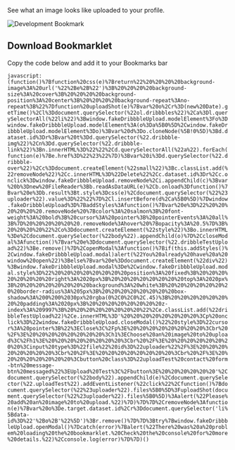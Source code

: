See what an image looks like uploaded to your profile.

![Development Bookmark](https://raw.githubusercontent.com/sambernhardt/fakeDribbbleUpload/master/assets/demo.gif)


## Download Bookmarklet

Copy the code below and add it to your Bookmarks bar

```javascript:(function()%7Bfunction%20css(e)%7Breturn%22%20%20%20%20background-image%3A%20url('%22%2Be%2B%22')%3B%20%20%20%20background-size%3A%20cover%3B%20%20%20%20background-position%3A%20center%3B%20%20%20%20background-repeat%3Ano-repeat%3B%22%7Dfunction%20uploadShot(e)%7Bvar%20o%2Cr%3D(new%20Date).getTime()%2Cl%3Ddocument.querySelector(%22ol.dribbbles%22)%2Ca%3Dl.querySelectorAll(%22li%22)%3Bwindow.fakeDribbbleUpload.modelElement%3Fo%3Dwindow.fakeDribbbleUpload.modelElement%3A(o%3Da%5B0%5D%2Cwindow.fakeDribbbleUpload.modelElement%3Do)%3Bvar%20d%3Do.cloneNode(%5B!0%5D)%3Bd.dataset.id%3Dr%3Bvar%20t%3Dd.querySelector(%22.dribbble-img%22)%2Cn%3Dd.querySelector(%22.dribbble-link%22)%3Bn.innerHTML%3D%22%22%2Cd.querySelectorAll(%22a%22).forEach(function(e)%7Be.href%3D%22%23%22%7D)%3Bvar%20i%3Dd.querySelector(%22.dribbble-over%22)%2Cc%3Ddocument.createElement(%22small%22)%3Bc.classList.add(%22removeNode%22)%2Cc.innerHTML%3D%22Delete%22%2Cc.dataset.id%3Dr%2Cc.onclick%3Dwindow.fakeDribbbleUpload.removeNode%2Ci.appendChild(c)%3Bvar%20b%3Dnew%20FileReader%3Bb.readAsDataURL(e)%2Cb.onload%3Dfunction()%7Bvar%20e%3Db.result%3Bt.style%3Dcss(e)%2Cdocument.querySelector(%22%23uploader%22).value%3D%22%22%7D%2Cl.insertBefore(d%2Ca%5B0%5D)%7Dwindow.fakeDribbbleUpload%3D%7BaddStyles%3Afunction()%7Bvar%20e%3D%22%20%20%20%20%20%20.removeNode%20%7Bcolor%3A%20salmon%3B%20font-weight%3A%20bold%3B%20cursor%3A%20pointer%3B%20pointerEvents%3A%20all%3B%7D%20%20%20%20%20%20.removeNode%3Ahover%20%7Bopacity%3A%20.5%7D%3B%20%20%20%20%22%2Co%3Ddocument.createElement(%22style%22)%3Bo.innerHTML%3De%2Cdocument.querySelector(%22body%22).appendChild(o)%7D%2CcloseModal%3Afunction()%7Bvar%20e%3Ddocument.querySelector(%22.dribbleTestUpload%22)%3Be.remove()%7D%2CopenModal%3Afunction()%7Bif(this.addStyles()%2Cwindow.fakeDribbbleUpload.modal)alert(%22You%20already%20have%20a%20window%20open%22)%3Belse%7Bvar%20e%3Ddocument.createElement(%22div%22)%3Bwindow.fakeDribbbleUpload.modal%3De%2Cwindow.fakeDribbbleUpload.modal.style%3D%22%20%20%20%20%20%20%20%20position%3A%20fixed%3B%20%20%20%20%20%20%20%20right%3A%2020px%3B%20%20%20%20%20%20%20%20top%3A%2020px%3B%20%20%20%20%20%20%20%20background%3A%20white%3B%20%20%20%20%20%20%20%20border-radius%3A%205px%3B%20%20%20%20%20%20%20%20box-shadow%3A%200%200%2030px%20rgba(0%2C0%2C0%2C.45)%3B%20%20%20%20%20%20%20%20padding%3A%2020px%3B%20%20%20%20%20%20%20%20z-index%3A%209997%3B%20%20%20%20%20%20%20%20%22%2Ce.classList.add(%22dribbleTestUpload%22)%2Ce.innerHTML%3D'%20%20%20%20%20%20%20%20%3Cp%20onclick%3D%22window.fakeDribbbleUpload.closeModal()%22%20style%3D%22cursor%3A%20pointer%3B%22%3EClose%3C%2Fp%3E%20%20%20%20%20%20%20%20%3Cbr%20%2F%3E%20%20%20%20%20%20%20%20%3Ch1%3EChoose%20an%20image%20to%20upload%3C%2Fh1%3E%20%20%20%20%20%20%20%20%3Cbr%20%2F%3E%20%20%20%20%20%20%20%20%3Cinput%20type%3D%22file%22%20id%3D%22uploader%22%2F%3E%20%20%20%20%20%20%20%20%3Cbr%20%2F%3E%20%20%20%20%20%20%20%20%3Cbr%20%2F%3E%20%20%20%20%20%20%20%20%3Cbutton%20class%3D%22uploadTest%20contact%20form-btn%20message-btn%20messaged%22%3EUpload%20Test%3C%2Fbutton%3E%20%20%20%20%20%20'%2Cdocument.querySelector(%22body%22).appendChild(e)%2Cdocument.querySelector(%22.uploadTest%22).addEventListener(%22click%22%2Cfunction()%7Bdocument.querySelector(%22%23uploader%22).files%5B0%5D%3FuploadShot(document.querySelector(%22%23uploader%22).files%5B0%5D)%3Aalert(%22Please%20add%20an%20image%20to%20upload.%22)%7D)%7D%7D%2CremoveNode%3Afunction(e)%7Bvar%20o%3De.target.dataset.id%2Cr%3Ddocument.querySelector('li%5Bdata-id%3D%22'%2Bo%2B'%22%5D')%3Br.remove()%7D%7D%3Btry%7Bwindow.fakeDribbbleUpload.openModal()%7Dcatch(error)%7Balert(%22There%20was%20a%20problem%20loading%20the%20bookmarklet.%20Check%20the%20console%20for%20more%20details.%22)%2Cconsole.log(error)%7D%7D)()```
